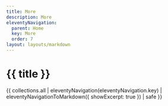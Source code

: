 ```yaml
---
title: More
description: More
eleventyNavigation:
  parent: Home
  key: More
  order: 7
layout: layouts/markdown
---
```


# {{ title }}

{{ collections.all | eleventyNavigation(eleventyNavigation.key) | eleventyNavigationToMarkdown({ showExcerpt: true }) | safe  }}